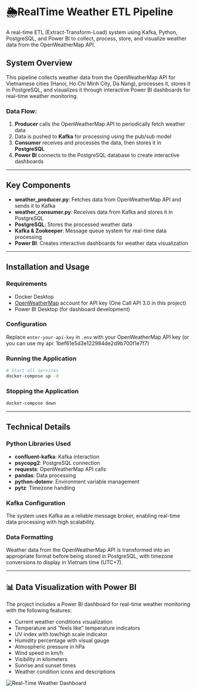 # 🌦️RealTime Weather ETL Pipeline

A real-time ETL (Extract-Transform-Load) system using Kafka, Python, PostgreSQL, and Power BI to collect, process, store, and visualize weather data from the OpenWeatherMap API.

## System Overview

This pipeline collects weather data from the OpenWeatherMap API for Vietnamese cities (Hanoi, Ho Chi Minh City, Da Nang), processes it, stores it in PostgreSQL, and visualizes it through interactive Power BI dashboards for real-time weather monitoring.

### Data Flow:
1. **Producer** calls the OpenWeatherMap API to periodically fetch weather data
2. Data is pushed to **Kafka** for processing using the pub/sub model
3. **Consumer** receives and processes the data, then stores it in **PostgreSQL**
4. **Power BI** connects to the PostgreSQL database to create interactive dashboards

---

## Key Components

- **weather_producer.py**: Fetches data from OpenWeatherMap API and sends it to Kafka
- **weather_consumer.py**: Receives data from Kafka and stores it in PostgreSQL
- **PostgreSQL**: Stores the processed weather data
- **Kafka & Zookeeper**: Message queue system for real-time data processing
- **Power BI**: Creates interactive dashboards for weather data visualization

---

## Installation and Usage

### Requirements

- Docker Desktop
- [OpenWeatherMap](https://openweathermap.org/api) account for API key (One Call API 3.0 in this project) 
- Power BI Desktop (for dashboard development)

### Configuration

Replace `enter-your-api-key` in `.env` with your OpenWeatherMap API key (or you can use my api: 1bef61e5d3e122984de2d9b700f1e7f7)

### Running the Application

```bash
# Start all services
docker-compose up -d
```

### Stopping the Application

```bash
docker-compose down
```
---

## Technical Details

### Python Libraries Used

- **confluent-kafka**: Kafka interaction
- **psycopg2**: PostgreSQL connection
- **requests**: OpenWeatherMap API calls
- **pandas**: Data processing
- **python-dotenv**: Environment variable management
- **pytz**: Timezone handling

### Kafka Configuration

The system uses Kafka as a reliable message broker, enabling real-time data processing with high scalability.

### Data Formatting

Weather data from the OpenWeatherMap API is transformed into an appropriate format before being stored in PostgreSQL, with timezone conversions to display in Vietnam time (UTC+7).

---

## 📊 Data Visualization with Power BI

The project includes a Power BI dashboard for real-time weather monitoring with the following features:

- Current weather conditions visualization
- Temperature and "feels like" temperature indicators
- UV index with low/high scale indicator
- Humidity percentage with visual gauge
- Atmospheric pressure in hPa
- Wind speed in km/h
- Visibility in kilometers
- Sunrise and sunset times
- Weather condition icons and descriptions

![Real-Time Weather Dashboard](https://github.com/ducduong263/RealTime_Weather_ETL_Pipeline/blob/main/Img/Dashboard/HCM.PNG)
